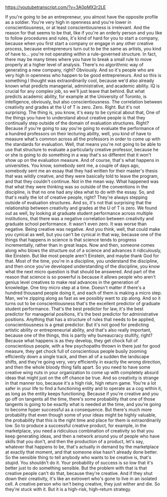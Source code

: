 https://youtubetranscript.com/?v=3A0pMX2r2LE

 If you're going to be an entrepreneur, you almost have the opposite profile as a soldier. You're very high in openness and you're lower in conscientiousness, or at least conscientiousness is irrelevant. And the reason for that seems to be that, like if you're an orderly person and you like to follow procedures and rules, it's kind of hard for you to start a company, because when you first start a company or engage in any other creative process, because entrepreneurs turn out to be the same as artists, you kind of have to... you're not operating within a rule-governed structure. In fact, there may be many times where you have to break a small rule to move properly at a higher level of analysis. There's no algorithmic way of generating a new company, right? Obviously. And so it's people who are very high in openness who happen to be good entrepreneurs. And so this is something I thought was extraordinarily cool, because we'd also already known what predicts managerial, administrative, and academic ability. IQ is crucial for any complex job, so we'll just leave that behind. But what predicts academic ability, for example at the University of Toronto, is intelligence, obviously, but also conscientiousness. The correlation between creativity and grades at the U of T is zero. Zero. Right. But it's not surprising. The thing is, you know, it's easy to be cynical about that, One of the things you have to understand about creative people is that they continually step outside of the domain of evaluation structures. Right? Because if you're going to say you're going to evaluate the performance of a hundred professors on their lecturing ability, well, you kind of have to measure what's common across all the professors in order to come up with the standards for evaluation. Well, that means you're not going to be able to use that structure to evaluate a particularly creative professor, because he or she is going to do something in a way that's so different that it won't show up on the evaluation measure. And of course, that's what happens in universities. You know, somebody sent me, a couple of days ago, somebody sent me an essay that they had written for their master's thesis that was wildly creative, and they were basically told to leave the program, and that they couldn't continue. Not in the mean way. What happened was that what they were thinking was so outside of the conventions in the discipline, is that no one had any idea what to do with the essay. So, and that's really the lot of creative people, right? They're always stepping outside of evaluation structures. And so, it's not that surprising that the relationship between creativity and grades at the U of T is zero. We found out as well, by looking at graduate student performance across multiple institutions, that there was a negative correlation between creativity and graduate school performance. It wasn't even zero. It was worse than negative. Being creative was negative. And you think, well, that could make you cynical as well, but you can't be cynical in that way, because one of the things that happens in science is that science tends to progress incrementally, rather than in great leaps. Now and then, someone comes along who blows the structure out of a science and advances it ridiculously, like Einstein. But like most people aren't Einstein, and maybe thank God for that. Most of the time, you're in a discipline, you understand the discipline, and then once you've developed understanding of the discipline, you know what the next micro question is that should be answered. And part of the reason that science is so powerful is because it allows people who aren't genius level creatives to make real advances in the generation of knowledge. One tiny micro step at a time. Doesn't matter if there's a hundred thousand people doing it, and each of them is making a micro step. Man, we're zipping along as fast as we possibly want to zip along. And so it turns out to be conscientiousness that's the excellent predictor of graduate student performance. That's the best predictor for law, it's the best predictor for managerial positions, it's the best predictor for administrative positions. Anything that has a structure of rules that needs to be applied, conscientiousness is a great predictor. But it's not good for predicting artistic ability or entrepreneurial ability, and that's also really important, because one of the things, this is partly why bureaucracy stultify, right? Because what happens is as they develop, they get chock full of conscientious people, with a few psychopaths thrown in there just for good measure, they get chock full of conscientious people busily zooming efficiently down a single track, and then all of a sudden the landscape shifts, and they're going very, very efficiently in exactly the wrong direction, and then the whole bloody thing falls apart. So you need to have some creative wing nuts in your organization to come up with completely absurd ideas that might just on the off chance be true. And so creativity is strange in that manner too, because it's a high risk, high return game. You're a lot safer in your life to find a functioning entity and to operate as a cog within it, as long as the entity keeps functioning. Because if you're creative and you go off on tangents all the time, there's some probability that one of those tangents is going to be exactly what is needed at the time, and you're going to become hyper successful as a consequence. But there's much more probability that even though some of your ideas might be highly valuable, the probability that this is the right time and place for them is extraordinarily low. So to produce a successful creative product, for example, in the marketplace, you need a ridiculous combination of creativity so that you keep generating ideas, and then a network around you of people who have skills that you don't, and then the production of a product, let's say, whatever that happens to be, that's actually in demand by the marketplace at exactly that moment, and that someone else hasn't already done better. So the sensible thing to tell anybody who wants to be creative is, that's stupid. You shouldn't do it. Your probability of success is so low that it's better just to do something sensible. But the problem with that is that creative people can't do that, because they're creative. And if they shut down their creativity, it's like an extrovert who's gone to live in an isolated cell. A creative person who isn't being creative, they just wither and die. So they're stuck with it. But it is a high-risk, high-return strategy.